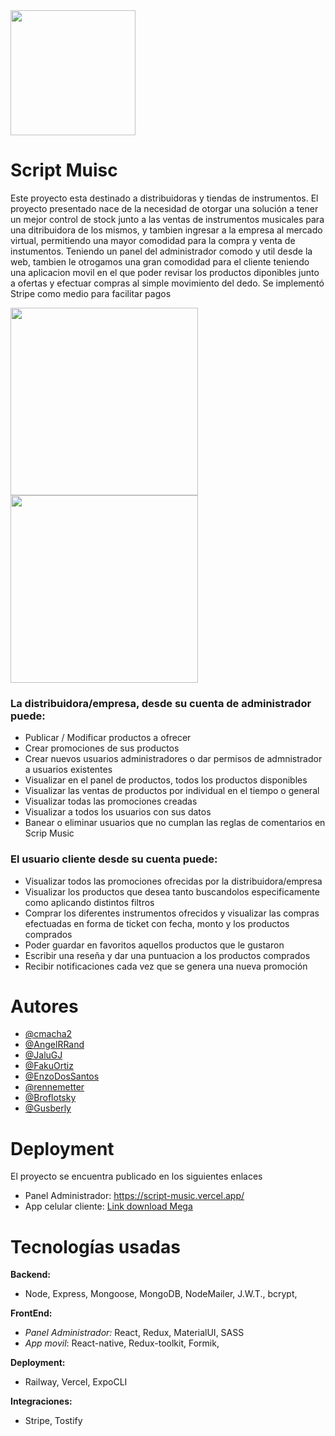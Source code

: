 <img src='https://res.cloudinary.com/dzonjuriq/image/upload/v1659489860/script_music_img/logo-invertid_o3wpfi.png' height=200>

<br>

# Script Muisc

<p>Este proyecto esta destinado a distribuidoras y tiendas de instrumentos. El proyecto presentado nace de la necesidad de otorgar una solución a tener un mejor control de stock junto a las ventas de instrumentos musicales para una ditribuidora de los mismos, y tambien ingresar a la empresa al mercado virtual, permitiendo una mayor comodidad para la compra y venta de instumentos. Teniendo un panel del administrador comodo y util desde la web, tambien le otrogamos una gran comodidad para el cliente teniendo una aplicacion movil en el que poder revisar los productos diponibles junto a ofertas y efectuar compras al simple movimiento del dedo. Se implementó Stripe como medio para facilitar pagos </p>

<img src='https://res.cloudinary.com/dzonjuriq/image/upload/v1659490669/script_music_img/Welcome-page_k415cd.jpg' height=300px>  <img src='https://res.cloudinary.com/dzonjuriq/image/upload/v1659490846/script_music_img/Main_Page_tx5kt4.png' height=300px>

<h3><b>La distribuidora/empresa, desde su cuenta de administrador puede:</b></h3> 
<ul>
<li>Publicar / Modificar productos a ofrecer</li>
<li>Crear promociones de sus productos</li>
<li>Crear nuevos usuarios administradores o dar permisos de admnistrador a usuarios existentes</li>
<li>Visualizar en el panel de productos, todos los productos disponibles</li>
<li>Visualizar las ventas de productos por individual en el tiempo o general</li>
<li>Visualizar todas las promociones creadas</li>
<li>Visualizar a todos los usuarios con sus datos</li>
<li>Banear o eliminar usuarios que no cumplan las reglas de comentarios en Scrip Music</li>
</ul>

<h3><b>El usuario cliente desde su cuenta puede:</b></h3>
<ul>
<li>Visualizar todos las promociones ofrecidas por la distribuidora/empresa</li>
<li>Visualizar los productos que desea tanto buscandolos especificamente como aplicando distintos filtros</li>
<li>Comprar los diferentes instrumentos ofrecidos y visualizar las compras efectuadas en forma de ticket con fecha, monto y los productos comprados</li>
<li>Poder guardar en favoritos aquellos productos que le gustaron</li>
<li>Escribir una reseña y dar una puntuacion a los productos comprados</li>
<li>Recibir notificaciones cada vez que se genera una nueva promoción</li>
</ul>

# Autores

- [@cmacha2](https://github.com/cmacha2)
- [@AngelRRand](https://github.com/AngelRRand)
- [@JaluGJ](https://github.com/JaluGJ)
- [@FakuOrtiz](https://github.com/FakuOrtiz)
- [@EnzoDosSantos](https://github.com/EnzoDosSantos)
- [@rennemetter](https://github.com/rennemetter)
- [@Broflotsky](https://github.com/Broflotsky)
- [@Gusberly](https://github.com/Gusberly)

# Deployment

El proyecto se encuentra publicado en los siguientes enlaces 
- Panel Administrador: <a href='https://script-music.vercel.app/'>https://script-music.vercel.app/</a>
- App celular cliente: <a href='https://mega.nz/file/55A1kLpB#qRea9x096wFu1YwWxxHtmXYUK0-0ZwYgGgCTxb3fYwg'> Link download Mega</a>

# Tecnologías usadas

__Backend:__ 

- Node, Express, Mongoose, MongoDB, NodeMailer, J.W.T.,  bcrypt, 

__FrontEnd:__ 

- *Panel Administrador:* React, Redux, MaterialUI, SASS
- *App movil*: React-native, Redux-toolkit, Formik, 

__Deployment:__

- Railway, Vercel, ExpoCLI

__Integraciones:__

- Stripe, Tostify

